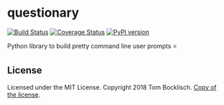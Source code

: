 # questionary

[![Build Status](https://travis-ci.com/tmbo/questionary.svg?branch=master)](https://travis-ci.com/tmbo/questionary)
[![Coverage Status](https://coveralls.io/repos/github/tmbo/questionary/badge.svg?branch=master)](https://coveralls.io/github/tmbo/questionary?branch=master)
[![PyPI version](https://badge.fury.io/py/questionary.svg)](https://badge.fury.io/py/questionary)


Python library to build pretty command line user prompts :star: 

## License
Licensed under the MIT License. Copyright 2018 Tom Bocklisch. [Copy of the license](LICENSE).
